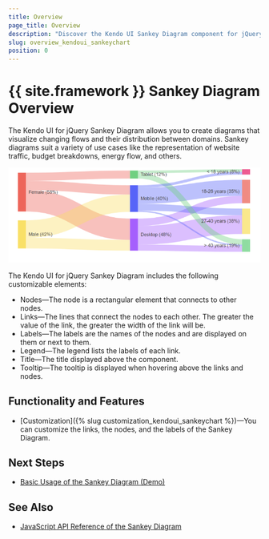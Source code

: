 ```yaml
---
title: Overview
page_title: Overview
description: "Discover the Kendo UI Sankey Diagram component for jQuery that allows the users to create diagrams that visualize changing flows and their distribution between domains."
slug: overview_kendoui_sankeychart
position: 0
---
```


# {{ site.framework }} Sankey Diagram Overview


The Kendo UI for jQuery Sankey Diagram allows you to create diagrams that visualize changing flows and their distribution between domains. Sankey diagrams suit a variety of use cases like the representation of website traffic, budget breakdowns, energy flow, and others.


![Kendo UI for jQuery Sankey Diagram Overview](sankeychart-overview.png)


The Kendo UI for jQuery Sankey Diagram includes the following customizable elements:

- Nodes&mdash;The node is a rectangular element that connects to other nodes.
- Links&mdash;The lines that connect the nodes to each other. The greater the value of the link, the greater the width of the link will be.
- Labels&mdash;The labels are the names of the nodes and are displayed on them or next to them.
- Legend&mdash;The legend lists the labels of each link.
- Title&mdash;The title displayed above the component.
- Tooltip&mdash;The tooltip is displayed when hovering above the links and nodes.

## Functionality and Features

* [Customization]({% slug customization_kendoui_sankeychart %})&mdash;You can customize the links, the nodes, and the labels of the Sankey Diagram.

## Next Steps

* [Basic Usage of the Sankey Diagram (Demo)](https://demos.telerik.com/kendo-ui/sankey-chart/index)

## See Also

* [JavaScript API Reference of the Sankey Diagram](/api/javascript/dataviz/ui/sankey)
